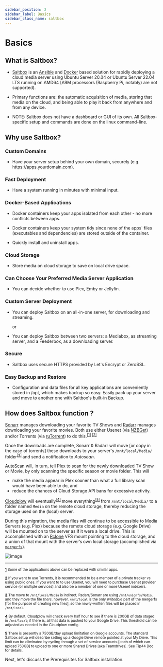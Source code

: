 ```yaml
---
sidebar_position: 2
sidebar_label: Basics
sidebar_class_name: saltbox
---
```


# Basics

## What is Saltbox?

- [Saltbox](https://github.com/saltyorg/Saltbox) is an [Ansible](https://www.ansible.com/how-ansible-works) and [Docker](https://www.docker.com/what-container) based solution for rapidly deploying a cloud media server using Ubuntu Server 20.04 or Ubuntu Server 22.04 LTS running on AMD64 [ARM processors (Raspberry Pi, notably) are not supported).

- Primary functions are: the automatic acquisition of media, storing that media on the cloud, and being able to  play it back from anywhere and from any device.

- NOTE: Saltbox does not have a dashboard or GUI of its own. All Saltbox-specific setup and commands are done on the linux command-line.


## Why use Saltbox?

### Custom Domains

- Have your server setup behind your own domain, securely (e.g. https://apps.yourdomain.com).

### Fast Deployment

- Have a system running in minutes with minimal input.

### Docker-Based Applications

- Docker containers keep your apps isolated from each other - no more conflicts between apps.

- Docker containers keep your system tidy since none of the apps' files (executables and dependencies) are stored outside of the container.

- Quickly install and uninstall apps.


### Cloud Storage

- Store media on cloud storage to save on local drive space.


### Can Choose Your Preferred Media Server Application

- You can decide whether to use Plex, Emby or Jellyfin.


### Custom Server Deployment

- You can deploy Saltbox on an all-in-one server, for downloading and streaming.

  or

- You can deploy Saltbox between two servers: a Mediabox, as streaming server, and a Feederbox, as a downloading server.

### Secure

- Saltbox uses secure HTTPS provided by Let's Encrypt or ZeroSSL.

### Easy Backup and Restore

- Configuration and data files for all key applications are conveniently stored in /opt, which makes backup so easy. Easily pack up your server and move to another one with Saltbox's built-in Backup.


## How does Saltbox function ?

[Sonarr](https://sonarr.tv/) manages downloading your favorite TV Shows and [Radarr](https://radarr.video/) manages downloading your favorite movies. Both use either Usenet (via [NZBGet](https://nzbget.net/)) and/or Torrents (via [ruTorrent](https://github.com/Novik/ruTorrent)) to do this.<sup name="a1">[\[1\]](#f1) </sup><sup name="a2">[\[2\]](#f2)</sup>

Once the downloads are complete, Sonarr & Radarr will move [or copy in the case of torrents] these downloads to your server's `/mnt/local/Media/` folder<sup name="a3">[\[3\]](#f3) </sup> and send a notification to _Autoscan_.

[AutoScan](https://github.com/cloudbox/autoscan/) will, in turn, tell Plex to scan for the newly downloaded TV Show or Movie, by only scanning the specific season or movie folder. This will

  - make the media appear in Plex sooner than what a full library scan would have been able to do, and
  - reduce the chances of Cloud Storage API bans for excessive activity.

[Cloudplow](https://github.com/Saltbox/Saltbox/wiki/Cloudplow) will eventually<sup name="a4">[\[4\]](#f4) </sup> move everything<sup name="a5">[\[5\]](#f5) </sup> from `/mnt/local/Media/` to a folder named `Media` on the remote cloud storage, thereby reducing the storage used on the (local) server.

During this migration, the media files will continue to be accessible to Media Servers (e.g. Plex) because the remote cloud storage (e.g. Google Drive) will be mounted on to the server as if it were a local drive. This is accomplished with an [Rclone](https://rclone.org/) VFS mount pointing to the cloud storage, and a union of that mount with the server’s own local storage (accomplished via [`mergerfs`](https://github.com/trapexit/mergerfs)).

![image](/images/basics-flowchart.png)

***

<sup><b name="f1">[1](#a1)</b> Some of the applications above can be replaced with similar apps. </sup>

<sup><b name="f2">[2](#a2)</b> If you want to use Torrents, it is recommended to be a member of a private tracker vs using public ones. If you want to to use Usenet, you will need to purchase Usenet provider service (or multiple services) and also be a member of one or more Usenet indexers. </sup>

<sup><b name="f3">[3](#a3)</b> The move to `/mnt/local/Media` is indirect; Radarr/Sonarr are using `/mnt/unionfs/Media`, and they move the file *there*, however,  `/mnt/local` is the only *writeable* part of the mergerfs [for the purpose of  creating new files], so the newly-written files will be placed in `/mnt/local`. </sup>

<sup><b name="f4">[4](#a4)</b> By default, Cloudplow will check every half hour to see if there is 200GB of data staged in `/mnt/local`; if there is, all that data is pushed to your Google Drive.  This threshold can be adjusted as needed in the Cloudplow config. </sup>

<sup><b name="f5">[5](#a5)</b> There is presently a 750GB/day upload limitation on Google accounts.  The standard Saltbox setup will describe setting up a Google Drive remote pointed at your My Drive.  This limit can be eliminated by cycling through a set of service accounts [each of which can upload 750GB] to upload to one or more Shared Drives [aka Teamdrives].  See Tip44 Doc for details.  </sup>

Next, let's discuss the Prerequisites for Saltbox installation.
